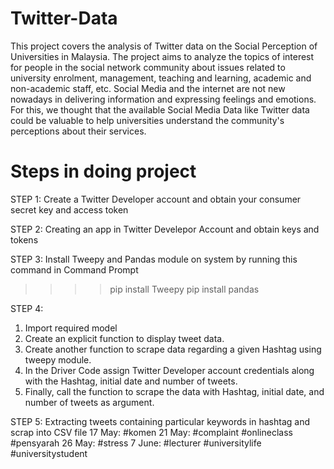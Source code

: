 # Twitter-Data
This project covers the analysis of Twitter data on the Social Perception of Universities in Malaysia. The project aims to analyze the topics of interest for people in the social network community about issues related to university enrolment, management, teaching and learning, academic and non-academic staff, etc. Social Media and the internet are not new nowadays in delivering information and expressing feelings and emotions. For this, we thought that the available Social Media Data like Twitter data could be valuable to help universities understand the community's perceptions about their services.

# Steps in doing project
STEP 1: Create a Twitter Developer account and obtain your consumer secret key and access token

STEP 2: Creating an app in Twitter Develepor Account and obtain keys and tokens

STEP 3: Install Tweepy and Pandas module on system by running this command in Command Prompt
>>>>pip install Tweepy
>>>>pip install pandas

STEP 4:
1. Import required model
2. Create an explicit function to display tweet data.
3. Create another function to scrape data regarding a given Hashtag using tweepy module.
4. In the Driver Code assign Twitter Developer account credentials along with the Hashtag, initial date and number of tweets.
5. Finally, call the function to scrape the data with Hashtag, initial date, and number of tweets as argument.

STEP 5: Extracting tweets containing particular keywords in hashtag and scrap into CSV file
17 May: #komen
21 May: #complaint #onlineclass #pensyarah
26 May: #stress
7 June: #lecturer #universitylife #universitystudent
